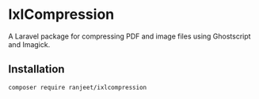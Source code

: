 # IxlCompression

A Laravel package for compressing PDF and image files using Ghostscript and Imagick.

## Installation

```sh
composer require ranjeet/ixlcompression
